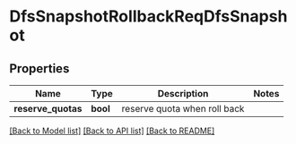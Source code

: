 # DfsSnapshotRollbackReqDfsSnapshot

## Properties
Name | Type | Description | Notes
------------ | ------------- | ------------- | -------------
**reserve_quotas** | **bool** | reserve quota when roll back | 

[[Back to Model list]](../README.md#documentation-for-models) [[Back to API list]](../README.md#documentation-for-api-endpoints) [[Back to README]](../README.md)


